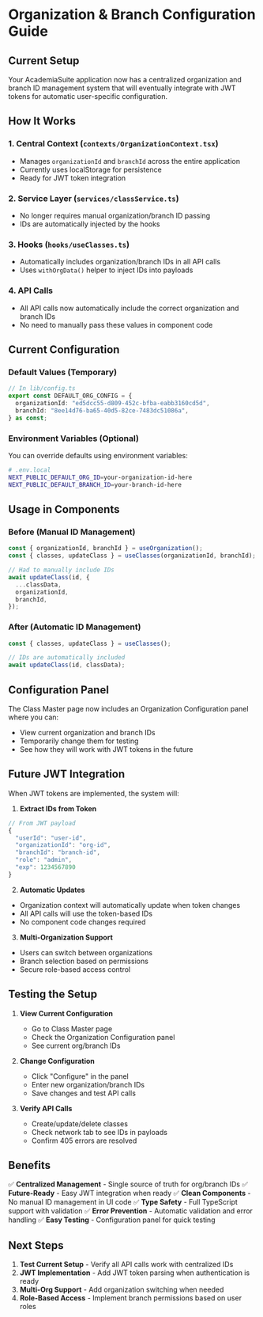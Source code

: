 # Organization & Branch Configuration Guide

## Current Setup

Your AcademiaSuite application now has a centralized organization and branch ID management system that will eventually integrate with JWT tokens for automatic user-specific configuration.

## How It Works

### 1. **Central Context** (`contexts/OrganizationContext.tsx`)
- Manages `organizationId` and `branchId` across the entire application
- Currently uses localStorage for persistence
- Ready for JWT token integration

### 2. **Service Layer** (`services/classService.ts`)
- No longer requires manual organization/branch ID passing
- IDs are automatically injected by the hooks

### 3. **Hooks** (`hooks/useClasses.ts`)
- Automatically includes organization/branch IDs in all API calls
- Uses `withOrgData()` helper to inject IDs into payloads

### 4. **API Calls**
- All API calls now automatically include the correct organization and branch IDs
- No need to manually pass these values in component code

## Current Configuration

### Default Values (Temporary)
```typescript
// In lib/config.ts
export const DEFAULT_ORG_CONFIG = {
  organizationId: "ed5dcc55-d809-452c-bfba-eabb3160cd5d",
  branchId: "8ee14d76-ba65-40d5-82ce-7483dc51086a",
} as const;
```

### Environment Variables (Optional)
You can override defaults using environment variables:

```bash
# .env.local
NEXT_PUBLIC_DEFAULT_ORG_ID=your-organization-id-here
NEXT_PUBLIC_DEFAULT_BRANCH_ID=your-branch-id-here
```

## Usage in Components

### Before (Manual ID Management)
```typescript
const { organizationId, branchId } = useOrganization();
const { classes, updateClass } = useClasses(organizationId, branchId);

// Had to manually include IDs
await updateClass(id, {
  ...classData,
  organizationId,
  branchId,
});
```

### After (Automatic ID Management)
```typescript
const { classes, updateClass } = useClasses();

// IDs are automatically included
await updateClass(id, classData);
```

## Configuration Panel

The Class Master page now includes an Organization Configuration panel where you can:
- View current organization and branch IDs
- Temporarily change them for testing
- See how they will work with JWT tokens in the future

## Future JWT Integration

When JWT tokens are implemented, the system will:

1. **Extract IDs from Token**
```typescript
// From JWT payload
{
  "userId": "user-id",
  "organizationId": "org-id",
  "branchId": "branch-id",
  "role": "admin",
  "exp": 1234567890
}
```

2. **Automatic Updates**
- Organization context will automatically update when token changes
- All API calls will use the token-based IDs
- No component code changes required

3. **Multi-Organization Support**
- Users can switch between organizations
- Branch selection based on permissions
- Secure role-based access control

## Testing the Setup

1. **View Current Configuration**
   - Go to Class Master page
   - Check the Organization Configuration panel
   - See current org/branch IDs

2. **Change Configuration**
   - Click "Configure" in the panel
   - Enter new organization/branch IDs
   - Save changes and test API calls

3. **Verify API Calls**
   - Create/update/delete classes
   - Check network tab to see IDs in payloads
   - Confirm 405 errors are resolved

## Benefits

✅ **Centralized Management** - Single source of truth for org/branch IDs
✅ **Future-Ready** - Easy JWT integration when ready
✅ **Clean Components** - No manual ID management in UI code
✅ **Type Safety** - Full TypeScript support with validation
✅ **Error Prevention** - Automatic validation and error handling
✅ **Easy Testing** - Configuration panel for quick testing

## Next Steps

1. **Test Current Setup** - Verify all API calls work with centralized IDs
2. **JWT Implementation** - Add JWT token parsing when authentication is ready
3. **Multi-Org Support** - Add organization switching when needed
4. **Role-Based Access** - Implement branch permissions based on user roles
